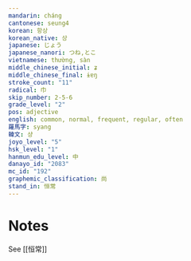 ```yaml
---
mandarin: cháng
cantonese: seung4
korean: 항상
korean_native: 상
japanese: じょう
japanese_nanori: つね,とこ
vietnamese: thường, sàn
middle_chinese_initial: ʑ
middle_chinese_final: ɨɐŋ
stroke_count: "11"
radical: 巾
skip_number: 2-5-6
grade_level: "2"
pos: adjective
english: common, normal, frequent, regular, often
羅馬字: syang
韓文: 샹
joyo_level: "5"
hsk_level: "1"
hanmun_edu_level: 中
danayo_id: "2083"
mc_id: "192"
graphemic_classification: 尚
stand_in: 恒常
---
```

# Notes
See [[恒常]]
